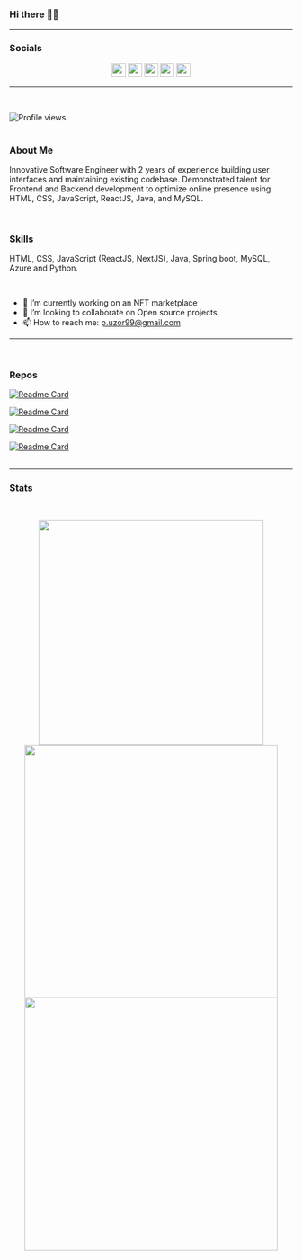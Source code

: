 ### Hi there 👋🏾
<hr>

### Socials
<p align="center">
<a href="https://twitter.com/justvibes401"><img src="https://img.shields.io/badge/twitter-%231DA1F2.svg?&style=for-the-badge&logo=twitter&logoColor=white" height=25></a> 
<a href="https://medium.com/@p-uzor99"><img src="https://img.shields.io/badge/medium-%2312100E.svg?&style=for-the-badge&logo=medium&logoColor=white" height=25></a> 
<a href="https://dev.to/uzor13"><img src="https://img.shields.io/badge/DEV.TO-%230A0A0A.svg?&style=for-the-badge&logo=dev.to&logoColor=white" height=25></a>
<a href="https://www.linkedin.com/in/uzochukwuprecious"><img src="https://img.shields.io/badge/linkedin-%230077B5.svg?&style=for-the-badge&logo=linkedin&logoColor=white" height=25></a>
<a href="mailto:p.uzor99@gmail.com"><img src="https://img.shields.io/badge/gmail-%EA4335.svg?&style=for-the-badge&logo=gmail&logoColor=white" height=25></a>
</p>
<hr>
<br>
                                                                                                                                             
![Profile views](https://gpvc.arturio.dev/uzor13)  
<br>
### About Me
Innovative Software Engineer with 2 years of experience building user interfaces and maintaining existing codebase. Demonstrated talent for Frontend and Backend development to optimize online presence using HTML, CSS, JavaScript, ReactJS, Java, and MySQL.

<br>

### Skills 
HTML, CSS, JavaScript (ReactJS, NextJS), Java, Spring boot, MySQL, Azure and Python.

<br>

- 🔭 I’m currently working on an NFT marketplace 
- 👯 I’m looking to collaborate on Open source projects 
- 📫 How to reach me: p.uzor99@gmail.com 

<hr>
<br>

### Repos
[![Readme Card](https://github-readme-stats.vercel.app/api/pin/?username=uzor13&repo=Speech_to_sign-language_and_sentiment_analysis&show_owner=true&theme=blueberry)](https://github.com/Uzor13/Speech_to_sign-language_and_sentiment_analysis)
<br>

[![Readme Card](https://github-readme-stats.vercel.app/api/pin/?username=uzor13&repo=nft-market&show_owner=true&theme=blueberry)](https://github.com/uzor13/nft-market)
<br>

[![Readme Card](https://github-readme-stats.vercel.app/api/pin/?username=uzor13&repo=text-analytics&show_owner=true&theme=blueberry)](https://github.com/uzor13/text-analytics)
<br>

[![Readme Card](https://github-readme-stats.vercel.app/api/pin/?username=uzor13&repo=airbnb-clone&show_owner=true&theme=blueberry)](https://github.com/uzor13/airbnb-clone)
<br>
<br>
<hr>

### Stats
<br>
<p align="center">
<img src="https://github-readme-stats.vercel.app/api/top-langs/?username=uzor13&theme=cobalt" alt="" width="400">
<br>
<img src="https://github-readme-stats.vercel.app/api?username=uzor13&show_icons=true&theme=cobalt" alt="" width="450"/>
<img src="https://github-readme-streak-stats.herokuapp.com/?user=uzor13&background=193549&currStreakLabel=E583D8&sideLabels=E583D8&currStreakNum=75EEB2&sideNums=75EEB2&dates=75EEB2" alt="" width="450">
<br>
</p>


